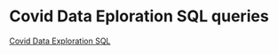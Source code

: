 # Covid Data Eploration SQL queries


[Covid Data Exploration SQL](./covid_data_exploration_sql.sql)
